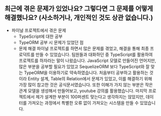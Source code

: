 ## 최근에 겪은 문제가 있었나요? 그렇다면 그 문제를 어떻게 해결했나요? (사소하거나, 개인적인 것도 상관 없습니다.)
- 파이널 프로젝트에서 겪은 문제
  - TypeScript에 대한 공부
  - TypeORM 공부 시 문제가 있었던 점
  - 문제 해결
파이널 프로젝트를 하면서 많은 문제를 겪었고, 해결을 통해 최종 프로덕트를 만들 수 있었습니다. 팀원들과 대화하던 중 TypeScript를 활용하여 프로젝트를 하자라는 말이 나왔습니다. JavaScript 모델로 만들어진 언어지만, 많은 부분을 공부할 필요가 있었고 SequelizeORM 보다 TypeScript와 잘 맞는 TypeORM을 이용하기로 약속하였습니다.
처음부터 공부하고 활용하는 것이라 Entity 설계, Table의 Relation에서 문제가 있었고, 이를 해결하기 위해 가장 많이 참고한 것은 공식문서였습니다. 또한 이해가 가지 않는 부분은 작은 관계 모델을 생성해서 만들어보고, youtube 강의를 활용했습니다. 마지막 프로젝트에서 제가 설계한 부분이 100퍼센트 맞는다고 생각하지는 않았지만, 데이터를 가져오는 과정에서 특별한 오류 없이 가져오는 시스템을 만들 수 있었습니다.